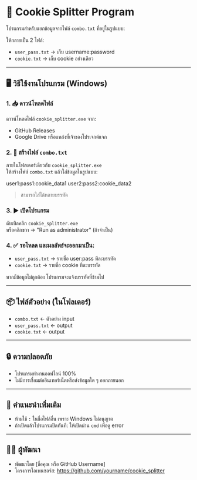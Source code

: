 # 🍪 Cookie Splitter Program

โปรแกรมสำหรับแยกข้อมูลจากไฟล์ `combo.txt` ที่อยู่ในรูปแบบ:


ให้กลายเป็น 2 ไฟล์:
- `user_pass.txt` → เก็บ username:password
- `cookie.txt` → เก็บ cookie อย่างเดียว

---

## 🖥️ วิธีใช้งานโปรแกรม (Windows)

### 1. 📥 ดาวน์โหลดไฟล์
ดาวน์โหลดไฟล์ `cookie_splitter.exe` จาก:
- GitHub Releases
- Google Drive หรือแหล่งที่เจ้าของโปรเจกต์แจก

### 2. 📂 สร้างไฟล์ `combo.txt`
ภายในโฟลเดอร์เดียวกับ `cookie_splitter.exe`  
ให้สร้างไฟล์ `combo.txt` แล้วใส่ข้อมูลในรูปแบบ:

user1:pass1:cookie_data1
user2:pass2:cookie_data2

> สามารถใส่ได้หลายบรรทัด

### 3. ▶️ เปิดโปรแกรม
ดับเบิลคลิก `cookie_splitter.exe`  
หรือคลิกขวา → "Run as administrator" (ถ้าจำเป็น)

### 4. ✅ รอโหลด และผลลัพธ์จะออกมาเป็น:
- `user_pass.txt` → รายชื่อ user:pass ทีละบรรทัด
- `cookie.txt` → รายชื่อ cookie ทีละบรรทัด

หากมีข้อมูลไม่ถูกต้อง โปรแกรมจะแจ้งบรรทัดที่ข้ามไป

---

## 📦 ไฟล์ตัวอย่าง (ในโฟลเดอร์)
- `combo.txt` ← ตัวอย่าง input
- `user_pass.txt` ← output
- `cookie.txt` ← output

---

## 🔒 ความปลอดภัย
- โปรแกรมทำงานออฟไลน์ 100%
- ไม่มีการเชื่อมต่ออินเทอร์เน็ตหรือส่งข้อมูลใด ๆ ออกภายนอก

---

## 🔧 คำแนะนำเพิ่มเติม
- ห้ามใช้ `:` ในชื่อไฟล์อื่น เพราะ Windows ไม่อนุญาต
- ถ้าเปิดแล้วโปรแกรมปิดทันที: ให้เปิดผ่าน `cmd` เพื่อดู error

---

## 👨‍💻 ผู้พัฒนา
- พัฒนาโดย [ชื่อคุณ หรือ GitHub Username]
- โครงการโอเพนซอร์ส: https://github.com/yourname/cookie_splitter
